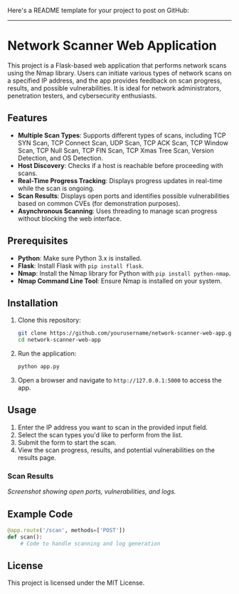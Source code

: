 Here's a README template for your project to post on GitHub:

---

# Network Scanner Web Application

This project is a Flask-based web application that performs network scans using the Nmap library. Users can initiate various types of network scans on a specified IP address, and the app provides feedback on scan progress, results, and possible vulnerabilities. It is ideal for network administrators, penetration testers, and cybersecurity enthusiasts.

## Features

- **Multiple Scan Types**: Supports different types of scans, including TCP SYN Scan, TCP Connect Scan, UDP Scan, TCP ACK Scan, TCP Window Scan, TCP Null Scan, TCP FIN Scan, TCP Xmas Tree Scan, Version Detection, and OS Detection.
- **Host Discovery**: Checks if a host is reachable before proceeding with scans.
- **Real-Time Progress Tracking**: Displays progress updates in real-time while the scan is ongoing.
- **Scan Results**: Displays open ports and identifies possible vulnerabilities based on common CVEs (for demonstration purposes).
- **Asynchronous Scanning**: Uses threading to manage scan progress without blocking the web interface.

## Prerequisites

- **Python**: Make sure Python 3.x is installed.
- **Flask**: Install Flask with `pip install flask`.
- **Nmap**: Install the Nmap library for Python with `pip install python-nmap`.
- **Nmap Command Line Tool**: Ensure Nmap is installed on your system.

## Installation

1. Clone this repository:
   ```bash
   git clone https://github.com/yourusername/network-scanner-web-app.git
   cd network-scanner-web-app
   ```


2. Run the application:
   ```bash
   python app.py
   ```

3. Open a browser and navigate to `http://127.0.0.1:5000` to access the app.

## Usage

1. Enter the IP address you want to scan in the provided input field.
2. Select the scan types you'd like to perform from the list.
3. Submit the form to start the scan.
4. View the scan progress, results, and potential vulnerabilities on the results page.



### Scan Results
*Screenshot showing open ports, vulnerabilities, and logs.*

## Example Code

```python
@app.route('/scan', methods=['POST'])
def scan():
    # Code to handle scanning and log generation
```

## License

This project is licensed under the MIT License.

